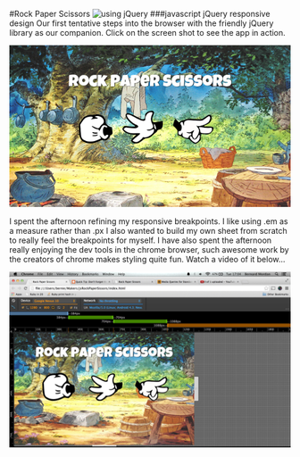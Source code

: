 #Rock Paper Scissors
![using jQuery](http://upload.wikimedia.org/wikipedia/en/9/9e/JQuery_logo.svg)
###javascript jQuery responsive design
Our first tentative steps into the browser with the friendly jQuery library as our companion. Click on the screen shot to see the app in action.

[![screenshot](public/screenGrab.png)](http://cryptic-hollows-5811.herokuapp.com/)

I spent the afternoon refining my responsive breakpoints. I like using .em as a measure rather than .px I also wanted to build my own sheet from scratch to really feel the breakpoints for myself. I have also spent the afternoon really enjoying the dev tools in the chrome browser, such awesome work by the creators of chrome makes styling quite fun. Watch a video of it below...

 [![screenshot](public/ScreenShot.jpg)](http://youtu.be/TkFfgSYdj9o)